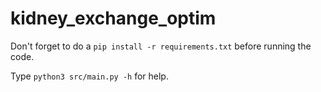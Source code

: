 # kidney_exchange_optim

Don't forget to do a `pip install -r requirements.txt` before running the code.

Type `python3 src/main.py -h` for help.
